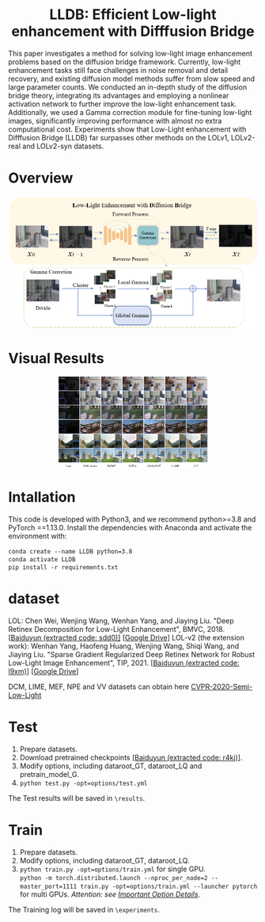<h1 align="center"> LLDB: Efficient Low-light enhancement with Difffusion Bridge </h1>

This paper investigates a method for solving low-light image enhancement problems based on the diffusion bridge framework. Currently, low-light enhancement tasks still face challenges in noise removal and detail recovery, and existing diffusion model methods suffer from slow speed and large parameter counts. We conducted an in-depth study of the diffusion bridge theory, integrating its advantages and employing a nonlinear activation network to further improve the low-light enhancement task. Additionally, we used a Gamma correction module for fine-tuning low-light images, significantly improving performance with almost no extra computational cost. Experiments show that Low-Light enhancement with Difffusion Bridge (LLDB) far surpasses other methods on the LOLv1, LOLv2-real and LOLv2-syn datasets.

# Overview
<div align="center">
    <img src="figs/framework.png" alt="Framework">
</div>



# Visual Results
<div align="center">
    <img src="figs/ir.png" alt="Framework" width="60%"><br>
</div>

# Intallation
This code is developed with Python3, and we recommend python>=3.8 and PyTorch ==1.13.0. Install the dependencies with Anaconda and activate the environment with:

    conda create --name LLDB python=3.8
    conda activate LLDB
    pip install -r requirements.txt

# dataset

LOL: Chen Wei, Wenjing Wang, Wenhan Yang, and Jiaying Liu. "Deep Retinex Decomposition for Low-Light Enhancement", BMVC, 2018. [[Baiduyun (extracted code: sdd0)\]](https://pan.baidu.com/s/1spt0kYU3OqsQSND-be4UaA) [[Google Drive\]](https://drive.google.com/file/d/18bs_mAREhLipaM2qvhxs7u7ff2VSHet2/view?usp=sharing)
LOL-v2 (the extension work): Wenhan Yang, Haofeng Huang, Wenjing Wang, Shiqi Wang, and Jiaying Liu. "Sparse Gradient Regularized Deep Retinex Network for Robust Low-Light Image Enhancement", TIP, 2021. [[Baiduyun (extracted code: l9xm)\]](https://pan.baidu.com/s/1U9ePTfeLlnEbr5dtI1tm5g) [[Google Drive\]](https://drive.google.com/file/d/1dzuLCk9_gE2bFF222n3-7GVUlSVHpMYC/view?usp=sharing)

DCM, LIME, MEF, NPE and VV datasets can obtain here [CVPR-2020-Semi-Low-Light](https://github.com/flyywh/CVPR-2020-Semi-Low-Light)

# Test

1. Prepare datasets.
2. Download pretrained checkpoints [[Baiduyun (extracted code: r4kj)]](https://pan.baidu.com/s/1QVcKtUJTreIVlXHw3p4flw).
3. Modify options, including dataroot_GT, dataroot_LQ and pretrain_model_G.
5. `python test.py -opt=options/test.yml`

The Test results will be saved in `\results`.

# Train
1. Prepare datasets.
2. Modify options, including dataroot_GT, dataroot_LQ.
3. `python train.py -opt=options/train.yml` for single GPU.<br> `python -m torch.distributed.launch --nproc_per_node=2 --master_port=1111 train.py -opt=options/train.yml --launcher pytorch` for multi GPUs. *Attention: see [Important Option Details](#important-option-details)*.

The Training log will be saved in `\experiments`.

